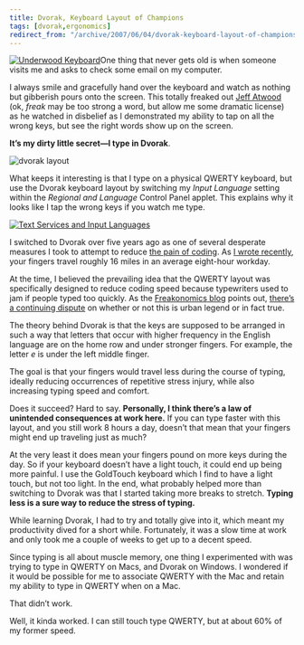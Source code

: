 ```yaml
---
title: Dvorak, Keyboard Layout of Champions
tags: [dvorak,ergonomics]
redirect_from: "/archive/2007/06/04/dvorak-keyboard-layout-of-champions.aspx/"
---
```


[![Underwood
Keyboard](https://haacked.com/assets/images/haacked_com/WindowsLiveWriter/DvorakKeyboardLayoutofChampions_14E86/UnderwoodKeyboard_thumb.jpg)](https://haacked.com/assets/images/haacked_com/WindowsLiveWriter/DvorakKeyboardLayoutofChampions_14E86/UnderwoodKeyboard.jpg "Underwood Keyboard")One
thing that never gets old is when someone visits me and asks to
check some email on my computer.

I always smile and gracefully hand over the keyboard and watch as
nothing but gibberish pours onto the screen. This totally freaked out
[Jeff Atwood](http://codinghorror.com/blog/ "CodingHorror Blog") (ok,
*freak* may be too strong a word, but allow me some dramatic license) as
he watched in disbelief as I demonstrated my ability to tap on all the
wrong keys, but see the right words show up on the screen.

**It’s my dirty little secret—I type in Dvorak**.

![dvorak
layout](https://haacked.com/assets/images/haacked_com/WindowsLiveWriter/DvorakKeyboardLayoutofChampions_14E86/dvorak_1.png)

What keeps it interesting is that I type on a physical QWERTY keyboard,
but use the Dvorak keyboard layout by switching my *Input Language*
setting within the *Regional and Language* Control Panel applet. This
explains why it looks like I tap the wrong keys if you watch me type.

[![Text Services and Input
Languages](https://haacked.com/assets/images/haacked_com/WindowsLiveWriter/DvorakKeyboardLayoutofChampions_14E86/Text%20Services%20and%20Input%20Languages_thumb.png)](https://haacked.com/assets/images/haacked_com/WindowsLiveWriter/DvorakKeyboardLayoutofChampions_14E86/Text%20Services%20and%20Input%20Languages.png)

I switched to Dvorak over five years ago as one of several desperate
measures I took to attempt to reduce [the pain of
coding](https://haacked.com/archive/2004/06/10/The-Real-Pain-Of-Software-Development-1.aspx "The Real Pain of Software Development").
As [I wrote
recently](https://haacked.com/archive/2007/05/15/sabatoge-due-to-pain.-developers-take-ergonomics-seriously.aspx "Sabotage Due To Pain. Developers, Take Ergonomics Seriously"),
your fingers travel roughly 16 miles in an average eight-hour workday.

At the time, I believed the prevailing idea that the QWERTY layout was
specifically designed to reduce coding speed because typewriters used to
jam if people typed too quickly. As the [Freakonomics
blog](http://www.freakonomics.com/blog/ "Freakonomics") points out,
[there’s a continuing
dispute](http://www.freakonomics.com/blog/2007/05/30/qwerty-vs-dvorak/ "Qwerty vs Dvorak")
on whether or not this is urban legend or in fact true.

The theory behind Dvorak is that the keys are supposed to be arranged in
such a way that letters that occur with higher frequency in the English
language are on the home row and under stronger fingers. For example,
the letter *e* is under the left middle finger.

The goal is that your fingers would travel less during the course of
typing, ideally reducing occurrences of repetitive stress injury, while
also increasing typing speed and comfort.

Does it succeed? Hard to say. **Personally, I think there’s a law of
unintended consequences at work here.** If you can type faster with this
layout, and you still work 8 hours a day, doesn’t that mean that your
fingers might end up traveling just as much?

At the very least it does mean your fingers pound on more keys during
the day. So if your keyboard doesn’t have a light touch, it could end up
being more painful. I use the GoldTouch keyboard which I find to have a
light touch, but not too light. In the end, what probably helped more
than switching to Dvorak was that I started taking more breaks to
stretch. **Typing less is a sure way to reduce the stress of typing.**

While learning Dvorak, I had to try and totally give into it, which
meant my productivity dived for a short while. Fortunately, it was a
slow time at work and only took me a couple of weeks to get up to a
decent speed.

Since typing is all about muscle memory, one thing I experimented with
was trying to type in QWERTY on Macs, and Dvorak on Windows. I wondered
if it would be possible for me to associate QWERTY with the Mac and
retain my ability to type in QWERTY when on a Mac.

That didn’t work.

Well, it kinda worked. I can still touch type QWERTY, but at about 60%
of my former speed.

